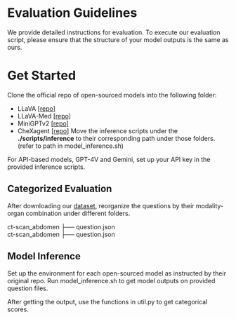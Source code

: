 # Evaluation Guidelines
We provide detailed instructions for evaluation. 
To execute our evaluation script, please ensure that the structure of your model outputs is the same as ours.

# Get Started

Clone the official repo of open-sourced models into the following folder:
* LLaVA [[repo]](https://github.com/haotian-liu/LLaVA)
* LLaVA-Med [[repo]](https://github.com/microsoft/LLaVA-Med)
* MiniGPTv2 [[repo]](https://github.com/Vision-CAIR/MiniGPT-4)
* CheXagent [[repo]](https://github.com/Stanford-AIMI/CheXagent)
Move the inference scripts under the **./scripts/inference** to their corresponding path under those folders. (refer to path in model_inference.sh)

For API-based models, GPT-4V and Gemini, set up your API key in the provided inference scripts.

## Categorized Evaluation

After downloading our [dataset](https://huggingface.co/datasets/rippleripple/ProbMed), reorganize the questions by their modality-organ combination under different folders.

ct-scan_abdomen
├── question.json \
ct-scan_abdomen
├── question.json

## Model Inference

Set up the environment for each open-sourced model as instructed by their original repo. Run model_inference.sh to get model outputs on provided question files.

After getting the output, use the functions in util.py to get categorical scores.
